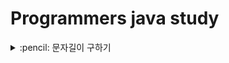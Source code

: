 # Programmers java study

<details>
<summary> :pencil: 문자길이 구하기  </summary>
<div markdown="1">

## int 자리수 구하기

```java
int n = 1234;
int length = (int)(Math.log10(n) + 1);

System.out.println("length: " + length);
```

## string 문자 길이 구하기

```java
String s = "abcde";

System.out.println("length: " + s.length());
```

</div>
<details>

<details>
<summary> :pencil: 조건문 축약 사용  </summary>
<div markdown="1">

## 조건문 사용하기

```java
public class EvenOrOdd {
    String evenOrOdd(int num) {
        return num % 2 == 0 ? "Even" : "Odd";
    }

    public static void main(String[] args) {
        EvenOrOdd evenOrOdd = new EvenOrOdd();

        System.out.println("결과: " + evenOrOdd.evenOrOdd(2));
        System.out.println("결과: " + evenOrOdd.evenOrOdd(3));
    }
}
```

</div>
<details>

<details>
<summary> :pencil: String  </summary>
<div markdown="1">

## long 타입을 string 으로 변환

- String.valueOf()
  - 파라미터가 null 이면 문자열 null 을 만들어서 담음
- Casting
  - 대상이 null 이면 MullPointerException 발생
  - Object 값이 String 이 아니면 ClassCastException 발생
- "".toString()
  - 대상이 null 이면 MullPointerException 발생
  - Object 에 담긴 값이 String 이 아니라도 출력

### :one: 덧셈연산자

두개의 피연산자 중 어느 한쪽이라도 string 이면 연산 결과는 string 이 된다.

```java
public class StringCasting {

    public static void main(String[] args) {
        String s = "" + n;
    }
}
```

### :two: String.valueOf()

```java
public class StringCasting {

    public static void main(String[] args) {
        int num = 123;
        String strValue = String.valueOf(num);

        long num2 = 12345;
        String strValue = String.valueOf(num2); // long 을 string 으로 변환
    }
}
```

## long 을 string 으로 변환 후 뒤집기

```java
class Solution {

    public int[] solution(long n) {
        String s = String.valueOf(n);
        StringBuilder sb = new StringBuiler(s);
        sb = sb.reverse();
        String[] ss = sb.toString().split("");

        int[] answer = new int[ss.length];
        for (int i = 0; i < ss.length; i++) {
            answer[i] = Integer.parseInt(ss[i]);
        }

        return answer;
    }
}
```

</div>
<details>

<details>
<summary> :pencil: getNumericValue() 메소드  </summary>
<div markdown="1">

## getNumericValue()

```java
public class GetNumerValueEx {

    public static void main(String[] args) {
        String s = "342"

        char ca = s.charAt(0);
        char cb = s.charAt(1);
        char cc = s.charAt(2);

        int ia = Character.getNumericValue(ca);
        int ib = Character.getNumericValue(ca);
        int ic = Character.getNumericValue(ca);

        System.out.println(ia + ib + ic);
    }
}
```

</div>
<details>
